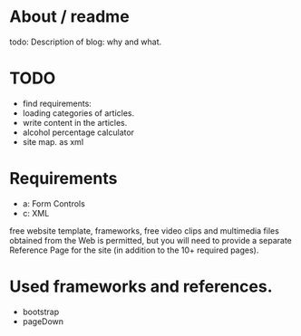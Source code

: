 # About / readme

todo: Description of blog: why and what.

# TODO
* find requirements:
* loading categories of articles.
* write content in the articles.
* alcohol percentage calculator
* site map. as xml

# Requirements
* a: Form Controls
* c: XML

free website template, frameworks, free video clips and
multimedia files obtained from the Web is permitted, but you will need
to provide a separate Reference Page for the site (in addition to the 10+
required pages).

# Used frameworks and references.
* bootstrap
* pageDown